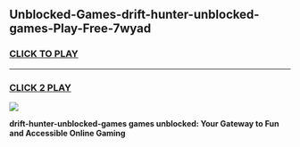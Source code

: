 
## Unblocked-Games-drift-hunter-unblocked-games-Play-Free-7wyad
<h3>
<a href="https://premium76.site?title=drift-hunter-unblocked-games&ref=12A">CLICK TO PLAY</a></h3>
<hr>

<h3>
<a href="https://premium76.site?title=drift-hunter-unblocked-games&ref=12A">CLICK 2 PLAY</a>
  
</h3>

<a href="https://premium76.site?title=drift-hunter-unblocked-games&ref=12A"><img src="https://clearcache.store/games.png"></a>


**drift-hunter-unblocked-games games unblocked: Your Gateway to Fun and Accessible Online Gaming**
